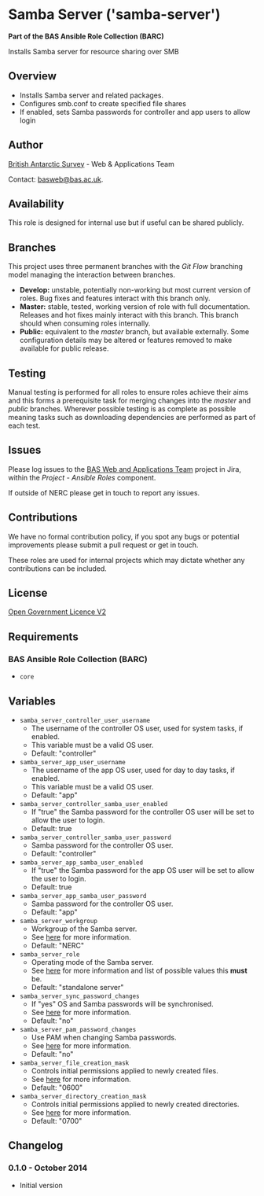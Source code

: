 # Samba Server ('samba-server')

**Part of the BAS Ansible Role Collection (BARC)**

Installs Samba server for resource sharing over SMB

## Overview

* Installs Samba server and related packages.
* Configures smb.conf to create specified file shares
* If enabled, sets Samba passwords for controller and app users to allow login

## Author

[British Antarctic Survey](http://www.antarctica.ac.uk) - Web & Applications Team

Contact: [basweb@bas.ac.uk](mailto:basweb@bas.ac.uk).

## Availability

This role is designed for internal use but if useful can be shared publicly.

## Branches

This project uses three permanent branches with the *Git Flow* branching model managing the interaction between branches.

* **Develop:** unstable, potentially non-working but most current version of roles. Bug fixes and features interact with this branch only.
* **Master:** stable, tested, working version of role with full documentation. Releases and hot fixes mainly interact with this branch. This branch should when consuming roles internally.
* **Public:** equivalent to the *master* branch, but available externally. Some configuration details may be altered or features removed to make available for public release.

## Testing

Manual testing is performed for all roles to ensure roles achieve their aims and this forms a prerequisite task for merging changes into the *master* and *public* branches.
Wherever possible testing is as complete as possible meaning tasks such as downloading dependencies are performed as part of each test.

## Issues

Please log issues to the [BAS Web and Applications Team](https://jira.ceh.ac.uk/browse/BASWEB) project in Jira, within the *Project - Ansible Roles* component.

If outside of NERC please get in touch to report any issues.

## Contributions

We have no formal contribution policy, if you spot any bugs or potential improvements please submit a pull request or get in touch.

These roles are used for internal projects which may dictate whether any contributions can be included.

## License

[Open Government Licence V2](https://www.nationalarchives.gov.uk/doc/open-government-licence/version/2/)

## Requirements

### BAS Ansible Role Collection (BARC)

* `core`

## Variables

* `samba_server_controller_user_username`
    * The username of the controller OS user, used for system tasks, if enabled.
    * This variable must be a valid OS user.
	* Default: "controller"
* `samba_server_app_user_username`
    * The username of the app OS user, used for day to day tasks, if enabled.
    * This variable must be a valid OS user.
	* Default: "app"
* `samba_server_controller_samba_user_enabled`
    * If "true" the Samba password for the controller OS user will be set to allow the user to login.
	* Default: true
* `samba_server_controller_samba_user_password`
	* Samba password for the controller OS user.
	* Default: "controller"
* `samba_server_app_samba_user_enabled`
    * If "true" the Samba password for the app OS user will be set to allow the user to login.
	* Default: true
* `samba_server_app_samba_user_password`
	* Samba password for the controller OS user.
	* Default: "app"
* `samba_server_workgroup`
	* Workgroup of the Samba server.
	* See [here](https://www.samba.org/samba/docs/man/manpages-3/smb.conf.5.html#WORKGROUP) for more information.
	* Default: "NERC"
* `samba_server_role`
	* Operating mode of the Samba server.
	* See [here](https://www.samba.org/samba/docs/man/manpages-3/smb.conf.5.html#SERVERROLE) for more information and list of possible values this **must** be.
	* Default: "standalone server"
* `samba_server_sync_password_changes`
	* If "yes" OS and Samba passwords will be synchronised.
	* See [here](https://www.samba.org/samba/docs/man/manpages-3/smb.conf.5.html#UNIXPASSWORDSYNC) for more information.
	* Default: "no"
* `samba_server_pam_password_changes`
	* Use PAM when changing Samba passwords.
	* See [here](https://www.samba.org/samba/docs/man/manpages-3/smb.conf.5.html#UNIXPASSWORDSYNC) for more information.
	* Default: "no"
* `samba_server_file_creation_mask`
	* Controls initial permissions applied to newly created files.
	* See [here](https://www.samba.org/samba/docs/man/manpages-3/smb.conf.5.html#CREATEMASK) for more information.
	* Default: "0600"
* `samba_server_directory_creation_mask`
	* Controls initial permissions applied to newly created directories.
	* See [here](https://www.samba.org/samba/docs/man/manpages-3/smb.conf.5.html#DIRECTORYMASK) for more information.
	* Default: "0700"
## Changelog

### 0.1.0 - October 2014

* Initial version
